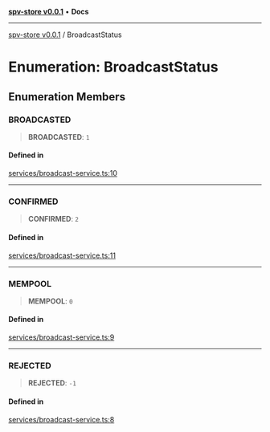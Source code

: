 [**spv-store v0.0.1**](../README.md) • **Docs**

***

[spv-store v0.0.1](../globals.md) / BroadcastStatus

# Enumeration: BroadcastStatus

## Enumeration Members

### BROADCASTED

> **BROADCASTED**: `1`

#### Defined in

[services/broadcast-service.ts:10](https://github.com/shruggr/ts-casemod-spv/blob/e76938ede3d1388f9d1a1c2ddcbe0c172bd9233b/src/services/broadcast-service.ts#L10)

***

### CONFIRMED

> **CONFIRMED**: `2`

#### Defined in

[services/broadcast-service.ts:11](https://github.com/shruggr/ts-casemod-spv/blob/e76938ede3d1388f9d1a1c2ddcbe0c172bd9233b/src/services/broadcast-service.ts#L11)

***

### MEMPOOL

> **MEMPOOL**: `0`

#### Defined in

[services/broadcast-service.ts:9](https://github.com/shruggr/ts-casemod-spv/blob/e76938ede3d1388f9d1a1c2ddcbe0c172bd9233b/src/services/broadcast-service.ts#L9)

***

### REJECTED

> **REJECTED**: `-1`

#### Defined in

[services/broadcast-service.ts:8](https://github.com/shruggr/ts-casemod-spv/blob/e76938ede3d1388f9d1a1c2ddcbe0c172bd9233b/src/services/broadcast-service.ts#L8)
